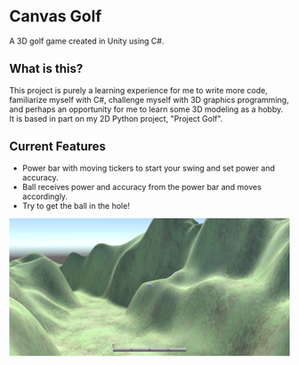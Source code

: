 # Canvas Golf
A 3D golf game created in Unity using C#.
## What is this?
This project is purely a learning experience for me to write more code, familiarize myself with C#, challenge myself with 3D graphics programming, and perhaps an opportunity for me to learn some 3D modeling as a hobby.  It is based in part on my 2D Python project, "Project Golf".
## Current Features
- Power bar with moving tickers to start your swing and set power and accuracy.
- Ball receives power and accuracy from the power bar and moves accordingly.
- Try to get the ball in the hole!

![Canvas Golf](https://github.com/rckildea/Canvas-Golf/blob/master/Screenshots/cg.png)
